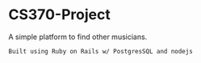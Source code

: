 # CS370-Project

A simple platform to find other musicians.

``Built using Ruby on Rails w/ PostgresSQL and nodejs``